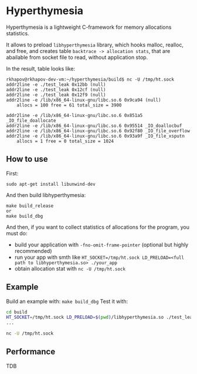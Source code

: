 # Hyperthymesia

Hyperthymesia is a lightweight C-framework for memory allocations statistics.

It allows to preload `libhyperthymesia` library, which hooks
malloc, realloc, and free, and creates table `backtrace -> allocation stats`,
that are abailable from socket file to read, without application stop.

In the result, table looks like:
```
rkhapov@rkhapov-dev-vm:~/hyperthymesia/build$ nc -U /tmp/ht.sock
addr2line -e ./test_leak 0x12bb (null)
addr2line -e ./test_leak 0x12cf (null)
addr2line -e ./test_leak 0x12f9 (null)
addr2line -e /lib/x86_64-linux-gnu/libc.so.6 0x9ca94 (null)
	allocs = 100 free = 61 total_size = 3900

addr2line -e /lib/x86_64-linux-gnu/libc.so.6 0x851a5 _IO_file_doallocate
addr2line -e /lib/x86_64-linux-gnu/libc.so.6 0x95514 _IO_doallocbuf
addr2line -e /lib/x86_64-linux-gnu/libc.so.6 0x92f80 _IO_file_overflow
addr2line -e /lib/x86_64-linux-gnu/libc.so.6 0x93a9f _IO_file_xsputn
	allocs = 1 free = 0 total_size = 1024
```

## How to use

First:
```
sudo apt-get install libunwind-dev
```

And then build libhyperthymesia:
```
make build_release
or
make build_dbg
```

And then, if you want to collect statistics of allocations for the program,
you must do:
- build your application with `-fno-omit-frame-pointer` (optional but highly recommended)
- run your app with smth like `HT_SOCKET=/tmp/ht.sock LD_PRELOAD=<full path to libhyperthymesia.so> ./your_app`
- obtain allocation stat with `nc -U /tmp/ht.sock`

## Example
Build an example with: `make build_dbg`
Test it with:
```bash
cd build
HT_SOCKET=/tmp/ht.sock LD_PRELOAD=$(pwd)/libhyperthymesia.so ./test_leak
...

nc -U /tmp/ht.sock
```

## Performance

TDB
